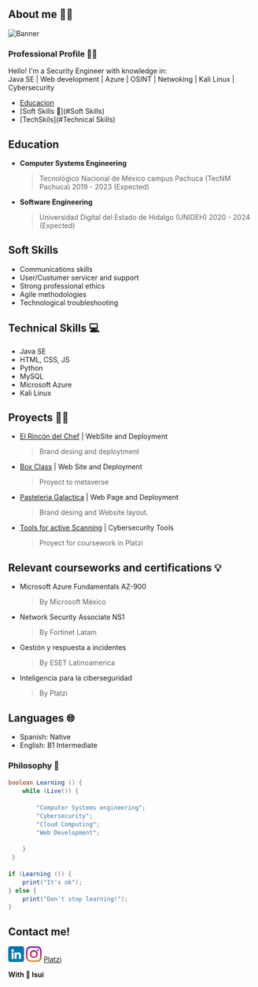 ## About me 👨‍🚀
![Banner](https://github.com/IsuiLugo/IsuiLugo/blob/main/Images/Banner%20de%20LinkedIn%20Tecnolog%C3%ADa%20Negro%20Ethical%20Hacking.png?raw=true)
### Professional Profile 👨‍💻
Hello! I'm a Security Engineer with knowledge in:  
Java SE | Web development | Azure | OSINT | Netwoking | Kali Linux | Cybersecurity



* [Educacion](#Education)
* [Soft Skills 🚀](#Soft Skills)
* [TechSkils](#Technical Skills)

## Education
- **Computer Systems Engineering**
    > Tecnológico Nacional de México campus Pachuca (TecNM Pachuca) 2019 - 2023 (Expected)
- **Software Engineering**
    > Universidad Digital del Estado de Hidalgo (UNIDEH) 2020 - 2024 (Expected)

## Soft Skills
* Communications skills
* User/Custumer servicer and support
* Strong professional ethics
* Agile methodologies
* Technological troubleshooting
        
## Technical Skills 💻
* Java SE
* HTML, CSS, JS
* Python
* MySQL
* Microsoft Azure
* Kali Linux

## Proyects 👨‍🚀
* [El Rincón del Chef](https://www.xn--rincndelchef-3hb.com/) | WebSite and Deployment
  > Brand desing and deploytment
* [Box Class](https://www.boxclass.net/) | Web Site and Deployment
  > Proyect to metaverse
* [Pasteleria Galactica](https://github.com/IsuiLugo/Pasteleria) | Web Page and Deployment
  > Brand desing and Website layout.
* [Tools for active Scanning](https://github.com/IsuiLugo/EscaneoActivoDeVulnerabilidades) | Cybersecurity Tools
  > Proyect for coursework in Platzi

## Relevant courseworks and certifications 💡
- Microsoft Azure Fundamentals AZ-900
  > By Microsoft México
- Network Security Associate NS1
  >By Fortinet Latam
- Gestión y respuesta a incidentes
  >By ESET Latinoamerica
- Inteligencia para la ciberseguridad
  >By Platzi
        
## Languages 🌐
 - Spanish: Native
 - English: B1 Intermediate


### Philosophy 🤔
~~~ java
boolean Learning () { 
    while (Live()) {
        
        "Computer Systems engineering";
        "Cybersecurity";
        "Cloud Computing";
        "Web Development";
        
    }
 }
 
if (Learning ()) {
    print("It's ok");   
} else {
    print("Don't stop learning!");
}
~~~
## Contact me!

<a href="https://www.linkedin.com/in/isui-lugo-martinez"><img src="https://github.com/IsuiLugo/IsuiLugo/blob/main/Images/linkedin.png?raw=true" alt="Linkedin" ></a>
<a href="https://www.instagram.com/isui_lugo_/"><img src="https://github.com/IsuiLugo/IsuiLugo/blob/main/Images/instagram.png?raw=true" alt="Linkedin" ></a>
[Platzi](https://platzi.com/r/IsuLugoM/)  

**With 💙 Isui**
